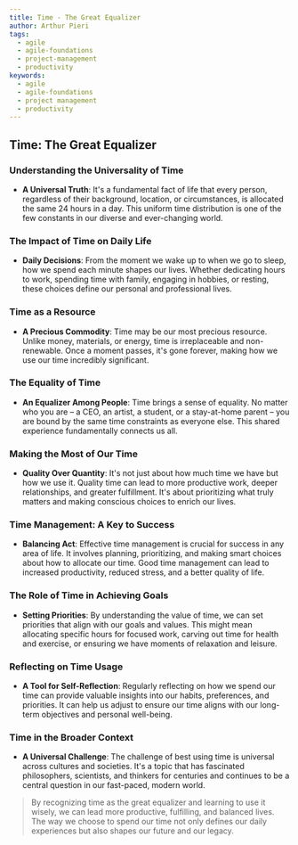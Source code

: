 ```yaml
---
title: Time - The Great Equalizer
author: Arthur Pieri
tags:
  - agile
  - agile-foundations
  - project-management
  - productivity
keywords:
  - agile
  - agile-foundations
  - project management
  - productivity
---
```

## Time: The Great Equalizer
### Understanding the Universality of Time
- **A Universal Truth**: It's a fundamental fact of life that every person, regardless of their background, location, or circumstances, is allocated the same 24 hours in a day. This uniform time distribution is one of the few constants in our diverse and ever-changing world.

### The Impact of Time on Daily Life
- **Daily Decisions**: From the moment we wake up to when we go to sleep, how we spend each minute shapes our lives. Whether dedicating hours to work, spending time with family, engaging in hobbies, or resting, these choices define our personal and professional lives.

### Time as a Resource
- **A Precious Commodity**: Time may be our most precious resource. Unlike money, materials, or energy, time is irreplaceable and non-renewable. Once a moment passes, it's gone forever, making how we use our time incredibly significant.

### The Equality of Time
- **An Equalizer Among People**: Time brings a sense of equality. No matter who you are – a CEO, an artist, a student, or a stay-at-home parent – you are bound by the same time constraints as everyone else. This shared experience fundamentally connects us all.

### Making the Most of Our Time
- **Quality Over Quantity**: It's not just about how much time we have but how we use it. Quality time can lead to more productive work, deeper relationships, and greater fulfillment. It's about prioritizing what truly matters and making conscious choices to enrich our lives.

### Time Management: A Key to Success
- **Balancing Act**: Effective time management is crucial for success in any area of life. It involves planning, prioritizing, and making smart choices about how to allocate our time. Good time management can lead to increased productivity, reduced stress, and a better quality of life.

### The Role of Time in Achieving Goals
- **Setting Priorities**: By understanding the value of time, we can set priorities that align with our goals and values. This might mean allocating specific hours for focused work, carving out time for health and exercise, or ensuring we have moments of relaxation and leisure.

### Reflecting on Time Usage
- **A Tool for Self-Reflection**: Regularly reflecting on how we spend our time can provide valuable insights into our habits, preferences, and priorities. It can help us adjust to ensure our time aligns with our long-term objectives and personal well-being.

### Time in the Broader Context
- **A Universal Challenge**: The challenge of best using time is universal across cultures and societies. It's a topic that has fascinated philosophers, scientists, and thinkers for centuries and continues to be a central question in our fast-paced, modern world.

> By recognizing time as the great equalizer and learning to use it wisely, we can lead more productive, fulfilling, and balanced lives. The way we choose to spend our time not only defines our daily experiences but also shapes our future and our legacy.